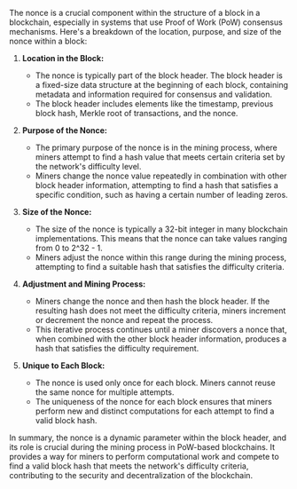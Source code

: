 The nonce is a crucial component within the structure of a block in a blockchain, especially in systems that use Proof of Work (PoW) consensus mechanisms. Here's a breakdown of the location, purpose, and size of the nonce within a block:

1. **Location in the Block:**
   - The nonce is typically part of the block header. The block header is a fixed-size data structure at the beginning of each block, containing metadata and information required for consensus and validation.
   - The block header includes elements like the timestamp, previous block hash, Merkle root of transactions, and the nonce.

2. **Purpose of the Nonce:**
   - The primary purpose of the nonce is in the mining process, where miners attempt to find a hash value that meets certain criteria set by the network's difficulty level.
   - Miners change the nonce value repeatedly in combination with other block header information, attempting to find a hash that satisfies a specific condition, such as having a certain number of leading zeros.

3. **Size of the Nonce:**
   - The size of the nonce is typically a 32-bit integer in many blockchain implementations. This means that the nonce can take values ranging from 0 to 2^32 - 1.
   - Miners adjust the nonce within this range during the mining process, attempting to find a suitable hash that satisfies the difficulty criteria.

4. **Adjustment and Mining Process:**
   - Miners change the nonce and then hash the block header. If the resulting hash does not meet the difficulty criteria, miners increment or decrement the nonce and repeat the process.
   - This iterative process continues until a miner discovers a nonce that, when combined with the other block header information, produces a hash that satisfies the difficulty requirement.

5. **Unique to Each Block:**
   - The nonce is used only once for each block. Miners cannot reuse the same nonce for multiple attempts.
   - The uniqueness of the nonce for each block ensures that miners perform new and distinct computations for each attempt to find a valid block hash.

In summary, the nonce is a dynamic parameter within the block header, and its role is crucial during the mining process in PoW-based blockchains. It provides a way for miners to perform computational work and compete to find a valid block hash that meets the network's difficulty criteria, contributing to the security and decentralization of the blockchain.
